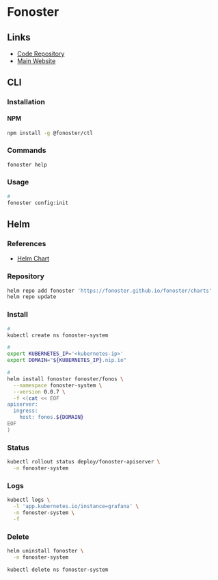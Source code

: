 # Fonoster

## Links

- [Code Repository](https://github.com/fonoster/fonoster)
- [Main Website](https://fonoster.com)

## CLI

### Installation

#### NPM

```sh
npm install -g @fonoster/ctl
```

### Commands

```sh
fonoster help
```

### Usage

```sh
#
fonoster config:init
```

## Helm

### References

- [Helm Chart](https://github.com/fonoster/fonoster/tree/main/.helm)

### Repository

```sh
helm repo add fonoster 'https://fonoster.github.io/fonoster/charts'
helm repo update
```

### Install

```sh
#
kubectl create ns fonoster-system

#
export KUBERNETES_IP='<kubernetes-ip>'
export DOMAIN="${KUBERNETES_IP}.nip.io"

#
helm install fonoster fonoster/fonos \
  --namespace fonoster-system \
  --version 0.0.7 \
  -f <(cat << EOF
apiserver:
  ingress:
    host: fonos.${DOMAIN}
EOF
)
```

### Status

```sh
kubectl rollout status deploy/fonoster-apiserver \
  -n fonoster-system
```

### Logs

```sh
kubectl logs \
  -l 'app.kubernetes.io/instance=grafana' \
  -n fonoster-system \
  -f
```

### Delete

```sh
helm uninstall fonoster \
  -n fonoster-system

kubectl delete ns fonoster-system
```
